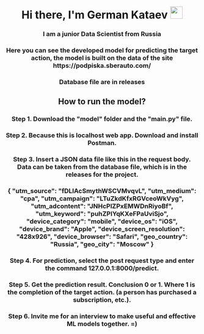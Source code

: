 <h1 align="center">Hi there, I'm German Kataev 
<img src="https://github.com/blackcater/blackcater/raw/main/images/Hi.gif" height="32"/></h1>
<h3 align="center">I am a junior Data Scientist from Russia</h3>
<h3 align="center">Here you can see the developed model for predicting the target action, the model is built on the data of the site https://podpiska.sberauto.com/</h3>
<h3 align="center">Database file are in releases</h3>
<h2 align="center">How to run the model?</h2>
<h3 align="center">Step 1. Download the "model" folder and the "main.py" file.</h3>
<h3 align="center">Step 2. Because this is localhost web app. Download and install Postman.</h3>
<h3 align="center">Step 3. Insert a JSON data file like this in the request body. Data can be taken from the database file, which is in the releases for the project.</h3>
<h3 align="center">{
    "utm_source": "fDLlAcSmythWSCVMvqvL",
    "utm_medium": "cpa",
    "utm_campaign": "LTuZkdKfxRGVceoWkVyg",
    "utm_adcontent": "JNHcPlZPxEMWDnRiyoBf",
    "utm_keyword": "puhZPIYqKXeFPaUviSjo",
    "device_category": "mobile",
    "device_os": "iOS",
    "device_brand": "Apple",
    "device_screen_resolution": "428x926",
    "device_browser": "Safari",
    "geo_country": "Russia",
    "geo_city": "Moscow"
}</h3>
<h3 align="center">Step 4. For prediction, select the post request type and enter the command 127.0.0.1:8000/predict.</h3>
<h3 align="center">Step 5. Get the prediction result. Conclusion 0 or 1. Where 1 is the completion of the target action. (a person has purchased a subscription, etc.).</h3>
<h3 align="center">Step 6. Invite me for an interview to make useful and effective ML models together. =) </h3>

